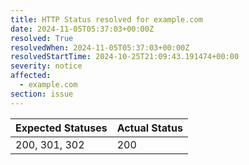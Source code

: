 ```yaml
---
title: HTTP Status resolved for example.com
date: 2024-11-05T05:37:03+00:00Z
resolved: True
resolvedWhen: 2024-11-05T05:37:03+00:00Z
resolvedStartTime: 2024-10-25T21:09:43.191474+00:00
severity: notice
affected:
  - example.com
section: issue
---
```


| Expected Statuses | Actual Status  |
|-------------------|----------------|
| 200, 301, 302 | 200 |
